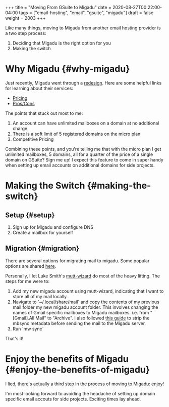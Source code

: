 +++
title = "Moving From GSuite to Migadu"
date = 2020-08-27T00:22:00-04:00
tags = ["email-hosting", "email", "gsuite", "migadu"]
draft = false
weight = 2003
+++

Like many things, moving to Migadu from another email hosting provider is a two step process:

1.  Deciding that Migadu is the right option for you
2.  Making the switch


# Why Migadu {#why-migadu}

Just recently, Migadu went through a [redesign](https://www.migadu.com/blog/redesign/). Here are some helpful links for learning about their services:

-   [Pricing](https://www.migadu.com/pricing/)
-   [Pros/Cons](https://www.migadu.com/procon/)

The points that stuck out most to me:

1.  An account can have unlimited mailboxes on a domain at no additional charge.
2.  There is a soft limit of 5 registered domains on the micro plan
3.  Competitive Pricing

Combining these points, and you're telling me that with the micro plan I get unlimited mailboxes, 5 domains, all for a quarter of the price of a single domain on GSuite? Sign me up! I expect this feature to come in super handy when setting up email accounts on additional domains for side projects.


# Making the Switch {#making-the-switch}


## Setup {#setup}

1.  Sign up for Migadu and configure DNS
2.  Create a mailbox for yourself


## Migration {#migration}

There are several options for migrating mail to migadu. Some popular options are shared [here](https://web.archive.org/web/20190602203512/https://www.migadu.com/en/guides/mailtransfer.html).

Personally, I let Luke Smith's [mutt-wizard](https://github.com/LukeSmithxyz/mutt-wizard) do most of the heavy lifting. The steps for me were to:

1.  Add my new migadu account using mutt-wizard, indicating that I want to store all of my mail locally.
2.  Navigate to \`~/.local/share/mail\` and copy the contents of my previous mail folder my new migadu account folder. This involves changing the names of Gmail specific mailboxes to Migadu mailboxes. i.e. from "[Gmail].All Mail" to "Archive". I also followed [this guide](https://aaronweb.net/blog/2014/11/migrating-mail-between-imap-servers-using-mbsync/) to strip the mbsync metadata before sending the mail to the Migadu server.
3.  Run \`mw sync\`

That's it!


# Enjoy the benefits of Migadu {#enjoy-the-benefits-of-migadu}

I lied, there's actually a third step in the process of moving to Migadu: enjoy!

I'm most looking forward to avoiding the headache of setting up domain specific email accouts for side projects. Exciting times lay ahead.
